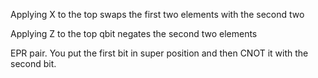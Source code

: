 Applying X to the top swaps the first two elements with the second two

Applying Z to the top qbit negates the second two elements

EPR pair.
You put the first bit in super position and then CNOT it with the second bit.